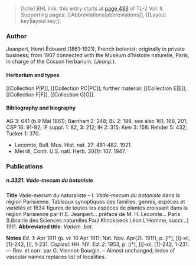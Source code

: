 > [!cite] BHL link: this entry starts at [page 433](https://www.biodiversitylibrary.org/item/103253#page/459/mode/1up) of TL-2 Vol. II.
> Supporting pages: [[Abbreviations|abbreviations]], [[Layout key|layout key]].

### Author

Jeanpert, Henri Édouard (1861-1921), French botanist; originally in private business; from 1907 connected with the Muséum d'histoire naturelle, Paris, in charge of the Cosson herbarium. (*Jeanp.*).

#### Herbarium and types

[[Collection P|P]], [[Collection PC|PC]]; further material: [[Collection E|E]],[[Collection F|F]], [[Collection G|G]].

#### Bibliography and biography

AG 3: 641 (b.9 Mai 1861); Barnhart 2: 248; BL 2: 189, see also 161, 166, 201; CSP 16: 91-92; IF suppl. 1: 82, 3: 212; IH 2: 315; Kew 3: 158: Rehder 5: 432; Tucker 1: 370.
- Lecomte, Bull. Mus. Hist. nat. 27: 481-482. 1921.
- Merrill, Contr. U.S. natl. Herb. 30(1): 167. 1947.

### Publications

##### n.3321. Vade-mecum du botaniste

**Title**
Vade-mecum du naturaliste – I. *Vade-mecum du botaniste* dans la région Parisienne. Tableaux synoptiques des families, genres, espéces et variétés et 1634 figures de toutes les espéces de plantes croissant dans la région Parisienne par H.E. Jeanpert... préface de M. H. Lecomte... Paris (Librairie des Sciences naturelles Paul Klincksieck Léon L'Homme, succr...) 1911.
**Abbreviated title**: *Vadem. bot.*

**Notes**
*Ed. 1*: Apr 1911 (p. vi: 10 Apr 1911; Nat. Nov. Apr(2). 1911), p. \[i\*\], \[i\]-xii, \[1\]-242, \[i\], 1-231. *Copiesl*: HH. NY.
*Ed. 2*: 1953, p. \[i\*\], \[i\]-xii, \[1\]-242, 1-231. — Rev. et corr. par G. Viennot-Bourgin. – Almost unchanged; index of vascular names replaces list of localities.

